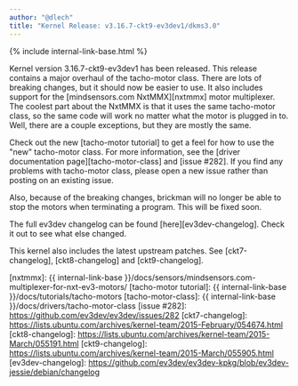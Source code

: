 ```yaml
---
author: "@dlech"
title: "Kernel Release: v3.16.7-ckt9-ev3dev1/dkms3.0"
---
```

{% include internal-link-base.html %}

Kernel version 3.16.7-ckt9-ev3dev1 has been released. This release contains a
major overhaul of the tacho-motor class. There are lots of breaking changes,
but it should now be easier to use. It also includes support for the
[mindsensors.com NxtMMX][nxtmmx] motor multiplexer. The coolest part about the
NxtMMX is that it uses the same tacho-motor class, so the same code will work
no matter what the motor is plugged in to. Well, there are a couple exceptions,
but they are mostly the same.

Check out the new [tacho-motor tutorial] to get a feel for how to use the "new"
tacho-motor class. For more information, see the [driver documentation
page][tacho-motor-class] and [issue #282]. If you find any problems with
tacho-motor class, please open a new issue rather than posting on an existing
issue.

Also, because of the breaking changes, brickman will no longer be able to stop
the motors when terminating a program. This will be fixed soon.

The full ev3dev changelog can be found [here][ev3dev-changelog]. Check it out to
see what else changed.

This kernel also includes the latest upstream patches. See [ckt7-changelog],
[ckt8-changelog] and [ckt9-changelog].

[nxtmmx]: {{ internal-link-base }}/docs/sensors/mindsensors.com-multiplexer-for-nxt-ev3-motors/
[tacho-motor tutorial]: {{ internal-link-base }}/docs/tutorials/tacho-motors
[tacho-motor-class]: {{ internal-link-base }}/docs/drivers/tacho-motor-class
[issue #282]: https://github.com/ev3dev/ev3dev/issues/282
[ckt7-changelog]: https://lists.ubuntu.com/archives/kernel-team/2015-February/054674.html
[ckt8-changelog]: https://lists.ubuntu.com/archives/kernel-team/2015-March/055191.html
[ckt9-changelog]: https://lists.ubuntu.com/archives/kernel-team/2015-March/055905.html
[ev3dev-changelog]: https://github.com/ev3dev/ev3dev-kpkg/blob/ev3dev-jessie/debian/changelog